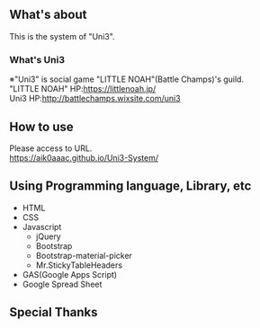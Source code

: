 ## What's about
This is the system of "Uni3".  

### What's Uni3
※"Uni3" is social game "LITTLE NOAH"(Battle Champs)'s guild.  
"LITTLE NOAH" HP:https://littlenoah.jp/  
Uni3 HP:http://battlechamps.wixsite.com/uni3  

## How to use
Please access to URL.  
https://aik0aaac.github.io/Uni3-System/  

## Using Programming language, Library, etc
- HTML  
- CSS  
- Javascript  
  - jQuery  
  - Bootstrap  
  - Bootstrap-material-picker  
  - Mr.StickyTableHeaders  
- GAS(Google Apps Script)  
- Google Spread Sheet  

## Special Thanks
<!-- Image provider: Sesamigai no akumu.   -->
